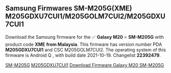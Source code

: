 <h2>Samsung Firmwares SM-M205G(XME) M205GDXU7CUI1/M205GOLM7CUI2/M205GDXU7CUI1</h2>
Download the Samsung firmware for the ✅ <strong>Galaxy M20 </strong> ⭐ <strong>SM-M205G</strong> with product code <strong>XME</strong> <strong> from Malaysia</strong>. This firmware has version number PDA <strong>M205GDXU7CUI1</strong> and CSC M205GOLM7CUI2. The operating system of this firmware is Android Q , with build date 2021-10-19. Changelist <strong>22392479</strong>.


[SM-M205G](https://samfirm.shop/samsung/model/SM-M205G)
[M205GDXU7CUI1](https://samfirm.shop/samsung/pda/M205GDXU7CUI1)
[Download Firmware Galaxy M20 SM-M205G](https://samfirm.shop/samsung/firmware/466366)
